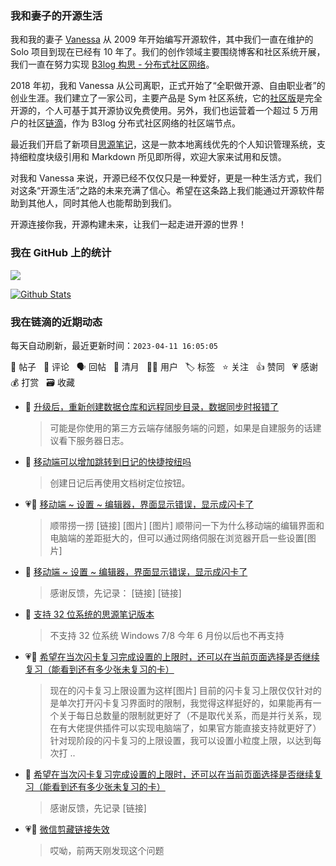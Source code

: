 ### 我和妻子的开源生活

我和我的妻子 [Vanessa](https://github.com/Vanessa219) 从 2009 年开始编写开源软件，其中我们一直在维护的 Solo 项目到现在已经有 10 年了。我们的创作领域主要围绕博客和社区系统开展，我们一直在努力实现 [B3log 构思 - 分布式社区网络](https://ld246.com/article/1546941897596)。

2018 年初，我和 Vanessa 从公司离职，正式开始了“全职做开源、自由职业者”的创业生涯。我们建立了一家公司，主要产品是 Sym 社区系统，它的[社区版](https://github.com/88250/symphony)是完全开源的，个人可基于其开源协议免费使用。另外，我们也运营着一个超过 5 万用户的社区[链滴](https://ld246.com)，作为 B3log 分布式社区网络的社区端节点。

最近我们开启了新项目[思源笔记](https://github.com/siyuan-note/siyuan)，这是一款本地离线优先的个人知识管理系统，支持细粒度块级引用和 Markdown 所见即所得，欢迎大家来试用和反馈。

对我和 Vanessa 来说，开源已经不仅仅只是一种爱好，更是一种生活方式，我们对这条“开源生活”之路的未来充满了信心。希望在这条路上我们能通过开源软件帮助到其他人，同时其他人也能帮助到我们。

开源连接你我，开源构建未来，让我们一起走进开源的世界！

### 我在 GitHub 上的统计

<a title="Hits" target="_blank" href="https://github.com/88250/88250"><img src="https://hits.b3log.org/88250/88250.svg"></a>

[![Github Stats](https://github-readme-stats.vercel.app/api?username=88250&theme=tokyonight&show_icons=true)](https://github.com/88250)

<!--events start -->

### 我在链滴的近期动态

每天自动刷新，最近更新时间：`2023-04-11 16:05:05`

📝 帖子 &nbsp; 💬 评论 &nbsp; 🗣 回帖 &nbsp; 🌙 清月 &nbsp; 👨‍💻 用户 &nbsp; 🏷️ 标签 &nbsp; ⭐️ 关注 &nbsp; 👍 赞同 &nbsp; 💗 感谢 &nbsp; 💰 打赏 &nbsp; 🗃 收藏

* 💬 [升级后，重新创建数据仓库和远程同步目录，数据同步时报错了](https://ld246.com/article/1681181341509/comment/1681198434022#comments)

  > 可能是你使用的第三方云端存储服务端的问题，如果是自建服务的话建议看下服务器日志。
* 💬 [移动端可以增加跳转到日记的快捷按纽吗](https://ld246.com/article/1681182227759/comment/1681198382611#comments)

  > 创建日记后再使用文档树定位按钮。
* 💗📝 [移动端 ~ 设置 ~ 编辑器，界面显示错误，显示成闪卡了](https://ld246.com/article/1681197647379)

  > 顺带捞一捞 [链接] [图片] [图片] 顺带问一下为什么移动端的编辑界面和电脑端的差距挺大的，但可以通过网络伺服在浏览器开启一些设置[图片]
* 💬 [移动端 ~ 设置 ~ 编辑器，界面显示错误，显示成闪卡了](https://ld246.com/article/1681197647379/comment/1681197970126#comments)

  > 感谢反馈，先记录： [链接] [链接]
* 💬 [支持 32 位系统的思源笔记版本](https://ld246.com/article/1681195805524/comment/1681195999637#comments)

  > 不支持 32 位系统 Windows 7/8 今年 6 月份以后也不再支持
* 💗📝 [希望在当次闪卡复习完成设置的上限时，还可以在当前页面选择是否继续复习（能看到还有多少张未复习的卡）](https://ld246.com/article/1681095044408)

  > 现在的闪卡复习上限设置为这样[图片] 目前的闪卡复习上限仅仅针对的是单次打开闪卡复习界面时的限制，我觉得这样挺好的，如果能再有一个关于每日总数量的限制就更好了（不是取代关系，而是并行关系，现在有大佬提供插件可以实现电脑端了，如果官方能直接支持就更好了） 针对现阶段的闪卡复习的上限设置，我可以设置小粒度上限，以达到每次打 ..
* 💬 [希望在当次闪卡复习完成设置的上限时，还可以在当前页面选择是否继续复习（能看到还有多少张未复习的卡）](https://ld246.com/article/1681095044408/comment/1681178479435#comments)

  > 感谢反馈，先记录 [链接]
* 💗💬 [微信剪藏链接失效](https://ld246.com/article/1681129665409/comment/1681174175673#comments)

  > 哎呦，前两天刚发现这个问题


<!--events end -->
